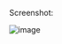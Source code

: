 Screenshot:


![image](https://github.com/anthonyariasr/pathfinding_snake/assets/91794432/4ec75ed7-7459-4110-abd3-139654293984)
